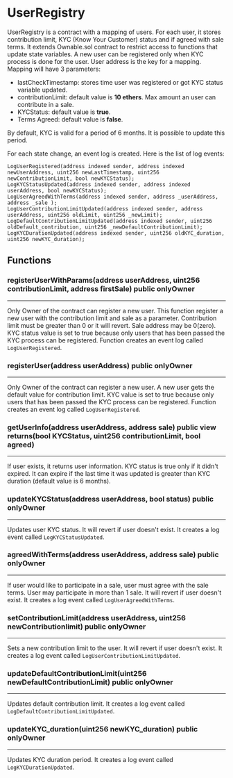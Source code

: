 # UserRegistry

UserRegistry is a contract with a mapping of users. For each user, it stores contribution limit, KYC (Know Your Customer) status and if agreed with sale terms. It extends Ownable.sol contract to restrict access to functions that update state variables.
A new user can be registered only when KYC process is done for the user.
User address is the key for a mapping. Mapping will have 3 parameters:
  - lastCheckTimestamp: stores time user was registered or got KYC status variable updated.
  - contributionLimit: default value is **10 ethers**. Max amount an user can contribute in a sale.
  - KYCStatus: default value is **true**.
  - Terms Agreed: default value is **false**.

By default, KYC is valid for a period of 6 months. It is possible to update this period.

For each state change, an event log is created. Here is the list of log events:
```
LogUserRegistered(address indexed sender, address indexed newUserAddress, uint256 newLastTimestamp, uint256 newContributionLimit, bool newKYCStatus);
LogKYCStatusUpdated(address indexed sender, address indexed userAddress, bool newKYCStatus);
LogUserAgreedWithTerms(address indexed sender, address _userAddress, address _sale );
LogUserContributionLimitUpdated(address indexed sender, address userAddress, uint256 oldLimit, uint256 _newLimit);
LogDefaultContributionLimitUpdated(address indexed sender, uint256 oldDefault_contribution, uint256 _newDefaultContributionLimit);        
LogKYCDurationUpdated(address indexed sender, uint256 oldKYC_duration, uint256 newKYC_duration);
```

## Functions

### registerUserWithParams(address userAddress, uint256 contributionLimit, address firstSale) public onlyOwner
---
Only Owner of the contract can register a new user. This function register a new user with
the contribution limit and sale as a parameter. Contribution limit must be greater than 0 or it will revert. Sale address may be 0(zero). KYC status value is set to true because only users that has been passed the KYC process can be registered. Function creates an event log called ``LogUserRegistered``.
   
### registerUser(address userAddress) public onlyOwner
---
Only Owner of the contract can register a new user. A new user gets the default value for contribution limit. KYC value is set to true because only users that has been passed the KYC process can be registered. Function creates an event log called ``LogUserRegistered``.

### getUserInfo(address userAddress, address sale) public view returns(bool KYCStatus, uint256 contributionLimit, bool agreed)
---
If user exists, it returns user information. KYC status is true only if it didn't expired. It
can expire if the last time it was updated is greater than KYC duration (default value is 6 months).

### updateKYCStatus(address userAddress, bool status) public onlyOwner
---
Updates user KYC status. It will revert if user doesn't exist. It creates a log event called ``LogKYCStatusUpdated``.

### agreedWithTerms(address userAddress, address sale) public onlyOwner
---
If user would like to participate in a sale, user must agree with the sale terms. User may participate in more than 1 sale. It will revert if user doesn't exist. It creates a log event called ``LogUserAgreedWithTerms``.

### setContributionLimit(address userAddress, uint256 newContributionlimit) public onlyOwner
---
Sets a new contribution limit to the user. It will revert if user doesn't exist. It creates a log event called ``LogUserContributionLimitUpdated``.

### updateDefaultContributionLimit(uint256 newDefaultContributionLimit) public onlyOwner
---
Updates default contribution limit. It creates a log event called ``LogDefaultContributionLimitUpdated``.

### updateKYC_duration(uint256 newKYC_duration) public onlyOwner
---
Updates KYC duration period. It creates a log event called ``LogKYCDurationUpdated``.